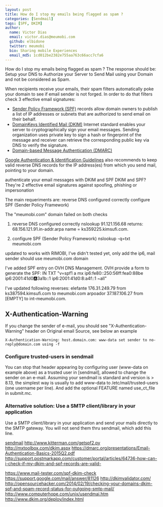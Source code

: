 ```yaml
---
layout: post
title: How do I stop my emails being flagged as spam ?
categories: [Sendmail]
tags: [SPF, DKIM]
author:
  name: Victor Dias
  email: victor.dias@meumobi.com
  github: elbidone
  twitter: meumobi
  bio: Sharing mobile Experiences
  email_md5: 1cd012be2382e755aa763c66acc7cfa6
---
```

How do I stop my emails being flagged as spam ? The response should be:
Setup your DNS to Authorize your Server to Send Mail using your Domain and not be considered as Spam.

When recipients receive your emails, their spam filters automatically poke your domain to see if email sender is not forged. In order to do that filters check 3 effective email signatures:

- [Sender Policy Framework (SPF)](http://www.openspf.org/) records allow domain owners to publish a list of IP addresses or subnets that are authorized to send email on their behalf.
- [DomainKeys Identified Mail (DKIM)](http://opendkim.org) Internet standard enables your server to cryptographically sign your email messages. Sending organization uses private key to sign a hash or fingerprint of the message and receiver can retrieve the corresponding public key via DNS to verify the signature.
- [Domain-based Message Authentication (DMARC)](https://dmarc.org)

[Google Authentication & Identification Guidelines](https://support.google.com/mail/answer/81126?hl=en#authentication) also recommends to keep valid reverse DNS records for  the IP address(es) from which you send mail, pointing to your domain. 


authenticate your email messages with DKIM and SPF
DKIM and SPF? They're 2 effective email signatures against spoofing, phishing or impersonation

The main requeriments are:
reverse DNS configured correctly
configure SPF (Sender Policy Framework)
 
The "meumobi.com" domain failed on both checks
 
1. reverse DNS configured correctly
     nslookup 91.121.156.68
     returns:  68.156.121.91.in-addr.arpa	name = ks359225.kimsufi.com.
 
2. configure SPF (Sender Policy Framework)
    nslookup -q=txt meumobi.com
 
updated to works with RIMOBI, I've didn't tested yet, only add the ip6, mail sender should use meumobi.com domain
 
I've added SPF entry on OVH DNS Management. OVH provide a form to generate the SPF:
IN TXT "v=spf1 a mx ip6:fe80::250:56ff:fea0:88be ip6:2001:41d0:a:3a1b::1 ip6:2001:41d0:8:a4f::1 ~all"
 
I've updated following reverses:
elefante 176.31.249.79	from ks387594.kimsufi.com to meumobi.com
arpoador 37.187.106.27	from [EMPTY] to int-meumobi.com.

## X-Authentication-Warning
If you change the sender of e-mail, you should see "X-Authentication-Warning" header on Original email Source, see below an example

`X-Authentication-Warning: host.domain.com: www-data set sender to no-reply@domain.com using -f`

### Configure trusted-users in sendmail
You can stop that header appearing by configuring user (www-data on example above) as a trusted user in [sendmail], allowed to change the sender on an e-mail. Assuming your sendmail is standard and version is > 8.13, the simplest way is usually to add www-data to /etc/mail/trusted-users (one username per line). And add the optional FEATURE named use_ct_file in submit.mc. 

### Alternative solution: Use a SMTP client/library in your application
Use a SMTP client/library in your application and send your mails directly to the SMTP gateway. You will not send them thru sendmail, which add this line.

[sendmail](http://www.sendmail.com/sm/open_source/docs/configuration_readme/) 
http://www.kitterman.com/getspf2.py
http://mxtoolbox.com/dkim.aspx
https://dmarc.org/presentations/Email-Authentication-Basics-2015Q2.pdf
http://support.postmarkapp.com/customer/portal/articles/64736-how-can-i-check-if-my-dkim-and-spf-records-are-valid-

https://www.mail-tester.com/spf-dkim-check
https://support.google.com/mail/answer/81126
http://dkimvalidator.com/
http://opensourcehacker.com/2014/02/19/checking-your-domains-dkim-spf-and-spam-record-status-for-outgoing-smtp-mail/
http://www.computerhope.com/unix/usendmai.htm
http://www.dkim.org/deploy/index.html